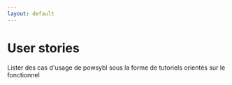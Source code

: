```yaml
---
layout: default
---
```


# User stories
Lister des cas d'usage de powsybl sous la forme de tutoriels orientés sur le fonctionnel
